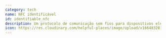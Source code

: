 ```yaml
---
category: tech
name: NFC identificável
id: identifiable_nfc
description: Um protocolo de comunicação sem fios para dispositivos electrónicos que se encontram a uma curta distância uns dos outros, normalmente utilizado em sistemas de bilhética ou de pagamento.
icon: https://res.cloudinary.com/helpful-places/image/upload/v1664832811/dtpr-icons/tech/yellow/wave_fy4pn8.svg
---
```

